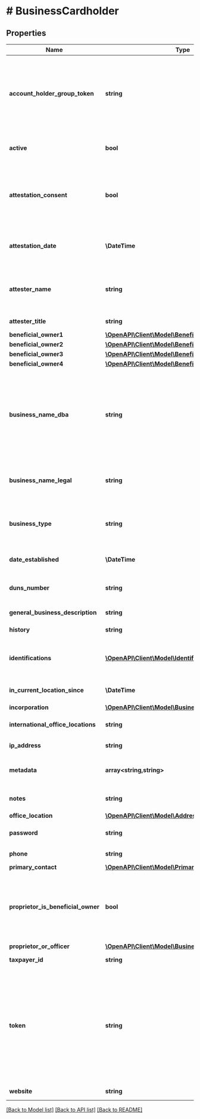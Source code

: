 # # BusinessCardholder

## Properties

Name | Type | Description | Notes
------------ | ------------- | ------------- | -------------
**account_holder_group_token** | **string** | Existing account holder group token that associates the specified account holder group with the business. Send a &#x60;GET&#x60; request to &#x60;/accountholdergroups&#x60; to retrieve account holder group tokens. | [optional]
**active** | **bool** | Specifies if the business is in the &#x60;ACTIVE&#x60; state on the Marqeta platform. | [optional] [default to true]
**attestation_consent** | **bool** | Indicates that the attester agrees that the information provided is correct and truthful.  This field is required for KYC verification (US-based accounts only). | [optional] [default to false]
**attestation_date** | **\DateTime** | Timestamp of the attestation.  This field is required for KYC verification (US-based accounts only). | [optional]
**attester_name** | **string** | Name of the attester for KYC verification.  This field is required for KYC verification (US-based accounts only). | [optional]
**attester_title** | **string** | Title of the attester for KYC verification. | [optional]
**beneficial_owner1** | [**\OpenAPI\Client\Model\BeneficialOwnerRequest**](BeneficialOwnerRequest.md) |  | [optional]
**beneficial_owner2** | [**\OpenAPI\Client\Model\BeneficialOwnerRequest**](BeneficialOwnerRequest.md) |  | [optional]
**beneficial_owner3** | [**\OpenAPI\Client\Model\BeneficialOwnerRequest**](BeneficialOwnerRequest.md) |  | [optional]
**beneficial_owner4** | [**\OpenAPI\Client\Model\BeneficialOwnerRequest**](BeneficialOwnerRequest.md) |  | [optional]
**business_name_dba** | **string** | Fictitious business name (\&quot;Doing Business As\&quot; or DBA).  This field is required for KYC verification (US-based accounts only). If your business does not use a fictitious business name, enter your legal business name again in this field. | [optional]
**business_name_legal** | **string** | Legal name of business.  This field is required for KYC verification (US-based accounts only). | [optional]
**business_type** | **string** | Indicates the type of business, for example B2B (business-to-business) or B2C (business-to-consumer). | [optional]
**date_established** | **\DateTime** | Date when the business was established. | [optional]
**duns_number** | **string** | Data Universal Numbering System (DUNS) number of the business. | [optional]
**general_business_description** | **string** | General description of the business. | [optional]
**history** | **string** | History of the business. | [optional]
**identifications** | [**\OpenAPI\Client\Model\IdentificationRequestModel[]**](IdentificationRequestModel.md) | One or more objects containing identifications associated with the business. | [optional]
**in_current_location_since** | **\DateTime** | Date on which the business office opened in its current location. | [optional]
**incorporation** | [**\OpenAPI\Client\Model\BusinessIncorporation**](BusinessIncorporation.md) |  | [optional]
**international_office_locations** | **string** | Locations of the business&#39; offices outside the US. | [optional]
**ip_address** | **string** | IP address of the business. | [optional]
**metadata** | **array<string,string>** | Associates any additional metadata you provide with the business. | [optional]
**notes** | **string** | Any additional information pertaining to the business. | [optional]
**office_location** | [**\OpenAPI\Client\Model\AddressRequestModel**](AddressRequestModel.md) |  | [optional]
**password** | **string** | Password for the business account on the Marqeta platform. | [optional]
**phone** | **string** | 10-digit telephone number of business. | [optional]
**primary_contact** | [**\OpenAPI\Client\Model\PrimaryContactInfoModel**](PrimaryContactInfoModel.md) |  | [optional]
**proprietor_is_beneficial_owner** | **bool** | Indicates that the proprietor or officer of the business is also a beneficial owner.  This field is required for KYC verification if the business proprietor or officer is also a beneficial owner. | [optional] [default to false]
**proprietor_or_officer** | [**\OpenAPI\Client\Model\BusinessProprietor**](BusinessProprietor.md) |  | [optional]
**taxpayer_id** | **string** | Taxpayer identifier of the business. | [optional]
**token** | **string** | Unique identifier of the business resource.  If you do not include a token, the system generates one automatically. This token is necessary for use in other API calls, so we recommend that rather than let the system generate one, you use a simple string that is easy to remember. This value cannot be updated. | [optional]
**website** | **string** | URL of the business&#39; website. | [optional]

[[Back to Model list]](../../README.md#models) [[Back to API list]](../../README.md#endpoints) [[Back to README]](../../README.md)
